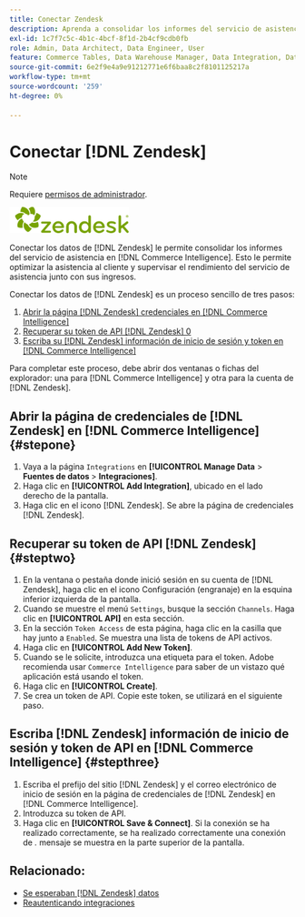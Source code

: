 ```yaml
---
title: Conectar Zendesk
description: Aprenda a consolidar los informes del servicio de asistencia en  [!DNL Commerce Intelligence].
exl-id: 1c7f7c5c-4b1c-4bcf-8f1d-2b4cf9cdb0fb
role: Admin, Data Architect, Data Engineer, User
feature: Commerce Tables, Data Warehouse Manager, Data Integration, Data Import/Export
source-git-commit: 6e2f9e4a9e91212771e6f6baa8c2f8101125217a
workflow-type: tm+mt
source-wordcount: '259'
ht-degree: 0%

---
```


# Conectar [!DNL Zendesk]

>[!NOTE]
>
>Requiere [permisos de administrador](../../../administrator/user-management/user-management.md).

![](../../../assets/Zendesk_logo.png)

Conectar los datos de [!DNL Zendesk] le permite consolidar los informes del servicio de asistencia en [!DNL Commerce Intelligence]. Esto le permite optimizar la asistencia al cliente y supervisar el rendimiento del servicio de asistencia junto con sus ingresos.

Conectar los datos de [!DNL Zendesk] es un proceso sencillo de tres pasos:

1. [Abrir la página  [!DNL Zendesk] credenciales en [!DNL Commerce Intelligence]](#stepone)
1. [Recuperar su token de API  [!DNL Zendesk] 0](#steptwo)
1. [Escriba su [!DNL Zendesk] información de inicio de sesión y token en [!DNL Commerce Intelligence]](#stepthree)

Para completar este proceso, debe abrir dos ventanas o fichas del explorador: una para [!DNL Commerce Intelligence] y otra para la cuenta de [!DNL Zendesk].

## Abrir la página de credenciales de [!DNL Zendesk] en [!DNL Commerce Intelligence] {#stepone}

1. Vaya a la página `Integrations` en **[!UICONTROL Manage Data** > **&#x200B; Fuentes de datos &#x200B;**> **Integraciones]**.
1. Haga clic en **[!UICONTROL Add Integration]**, ubicado en el lado derecho de la pantalla.
1. Haga clic en el icono [!DNL Zendesk]. Se abre la página de credenciales [!DNL Zendesk].

## Recuperar su token de API [!DNL Zendesk] {#steptwo}

1. En la ventana o pestaña donde inició sesión en su cuenta de [!DNL Zendesk], haga clic en el icono Configuración (engranaje) en la esquina inferior izquierda de la pantalla.
1. Cuando se muestre el menú `Settings`, busque la sección `Channels`. Haga clic en **[!UICONTROL API]** en esta sección.
1. En la sección `Token Access` de esta página, haga clic en la casilla que hay junto a `Enabled`. Se muestra una lista de tokens de API activos.
1. Haga clic en **[!UICONTROL Add New Token]**.
1. Cuando se le solicite, introduzca una etiqueta para el token. Adobe recomienda usar `Commerce Intelligence` para saber de un vistazo qué aplicación está usando el token.
1. Haga clic en **[!UICONTROL Create]**.
1. Se crea un token de API. Copie este token, se utilizará en el siguiente paso.

## Escriba [!DNL Zendesk] información de inicio de sesión y token de API en [!DNL Commerce Intelligence] {#stepthree}

1. Escriba el prefijo del sitio [!DNL Zendesk] y el correo electrónico de inicio de sesión en la página de credenciales de [!DNL Zendesk] en [!DNL Commerce Intelligence].
1. Introduzca su token de API.
1. Haga clic en **[!UICONTROL Save & Connect]**. Si la conexión se ha realizado correctamente, se ha realizado correctamente una conexión de *.* mensaje se muestra en la parte superior de la pantalla.

## Relacionado:

* [Se esperaban  [!DNL Zendesk] datos](../integrations/exp-zendesk-data.md)
* [Reautenticando integraciones](https://experienceleague.adobe.com/docs/commerce-knowledge-base/kb/how-to/mbi-reauthenticating-integrations.html)
